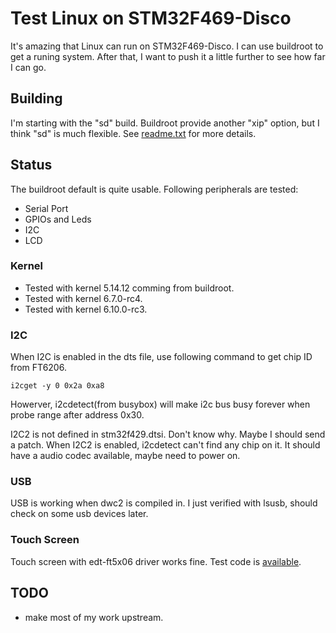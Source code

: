 # Test Linux on STM32F469-Disco

It's amazing that Linux can run on STM32F469-Disco. I can use buildroot
to get a runing system. After that, I want to push it a little further
to see how far I can go.

## Building

I'm starting with the "sd" build. Buildroot provide another "xip" option,
but I think "sd" is much flexible. See [readme.txt](https://github.com/buildroot/buildroot/blob/master/board/stmicroelectronics/stm32f469-disco/readme.txt) for more details.

## Status

The buildroot default is quite usable. Following peripherals are tested:

* Serial Port
* GPIOs and Leds
* I2C
* LCD

### Kernel

* Tested with kernel 5.14.12 comming from buildroot.
* Tested with kernel 6.7.0-rc4.
* Tested with kernel 6.10.0-rc3.

### I2C

When I2C is enabled in the dts file, use following command to get chip ID from
FT6206.
```
i2cget -y 0 0x2a 0xa8
```
Howerver, i2cdetect(from busybox) will make i2c bus busy forever when probe range
after address 0x30.

I2C2 is not defined in stm32f429.dtsi. Don't know why. Maybe I should send a patch.
When I2C2 is enabled, i2cdetect can't find any chip on it. It should have a audio
codec available, maybe need to power on.

### USB

USB is working when dwc2 is compiled in.  I just verified with lsusb, should
check on some usb devices later.

### Touch Screen

Touch screen with edt-ft5x06 driver works fine. Test code is [available](code/tst.c).

## TODO

* make most of my work upstream.

